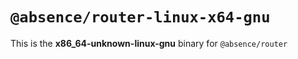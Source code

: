 # `@absence/router-linux-x64-gnu`

This is the **x86_64-unknown-linux-gnu** binary for `@absence/router`
